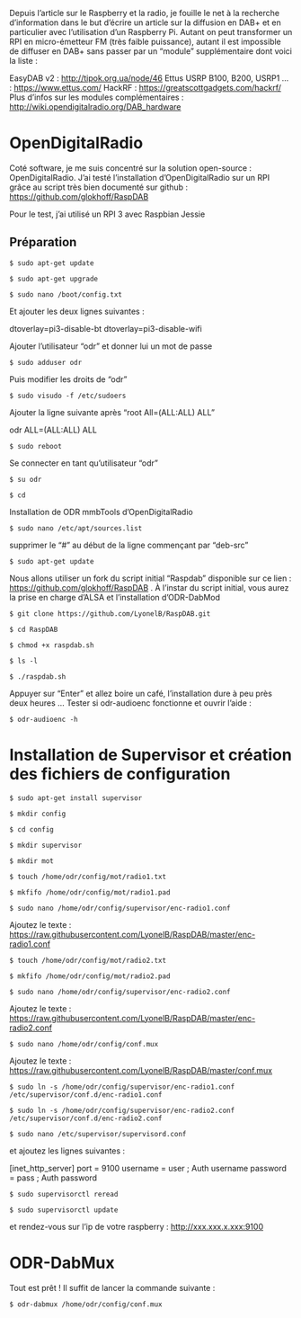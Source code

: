 Depuis l’article sur le Raspberry et la radio, je fouille le net à la recherche d’information dans le but d’écrire un article sur la diffusion en DAB+ et en particulier avec l’utilisation d’un Raspberry Pi. Autant on peut transformer un RPI en micro-émetteur FM (très faible puissance), autant il est impossible de diffuser en DAB+ sans passer par un “module” supplémentaire dont voici la liste :

EasyDAB v2 : http://tipok.org.ua/node/46
Ettus USRP B100, B200, USRP1 … : https://www.ettus.com/
HackRF : https://greatscottgadgets.com/hackrf/
Plus d’infos sur les modules complémentaires :
http://wiki.opendigitalradio.org/DAB_hardware

# OpenDigitalRadio

Coté software, je me suis concentré sur la solution open-source : OpenDigitalRadio. J’ai testé l’installation d’OpenDigitalRadio sur un RPI grâce au script très bien documenté sur github : https://github.com/glokhoff/RaspDAB

Pour le test, j’ai utilisé un RPI 3 avec Raspbian Jessie

## Préparation
`$ sudo apt-get update`

`$ sudo apt-get upgrade`

`$ sudo nano /boot/config.txt`

Et ajouter les deux lignes suivantes :

dtoverlay=pi3-disable-bt
dtoverlay=pi3-disable-wifi

Ajouter l’utilisateur “odr” et donner lui un mot de passe

`$ sudo adduser odr`

Puis modifier les droits de “odr”

`$ sudo visudo -f /etc/sudoers`

Ajouter la ligne suivante après “root All=(ALL:ALL) ALL”

odr ALL=(ALL:ALL) ALL

`$ sudo reboot`

Se connecter en tant qu’utilisateur “odr”

`$ su odr`

`$ cd`

Installation de ODR mmbTools d’OpenDigitalRadio

`$ sudo nano /etc/apt/sources.list`

supprimer le “#” au début de la ligne commençant par “deb-src”

`$ sudo apt-get update`

Nous allons utiliser un fork du script initial “Raspdab” disponible sur ce lien : https://github.com/glokhoff/RaspDAB . À l’instar du script initial, vous aurez la prise en charge d’ALSA et l’installation d’ODR-DabMod

`$ git clone https://github.com/LyonelB/RaspDAB.git`

`$ cd RaspDAB`

`$ chmod +x raspdab.sh`

`$ ls -l`

`$ ./raspdab.sh`

Appuyer sur “Enter” et allez boire un café, l’installation dure à peu près deux heures …
Tester si odr-audioenc fonctionne et ouvrir l’aide :

`$ odr-audioenc -h`

# Installation de Supervisor et création des fichiers de configuration

`$ sudo apt-get install supervisor`

`$ mkdir config`

`$ cd config`

`$ mkdir supervisor`

`$ mkdir mot`

`$ touch /home/odr/config/mot/radio1.txt`

`$ mkfifo /home/odr/config/mot/radio1.pad`

`$ sudo nano /home/odr/config/supervisor/enc-radio1.conf`

Ajoutez le texte : https://raw.githubusercontent.com/LyonelB/RaspDAB/master/enc-radio1.conf

`$ touch /home/odr/config/mot/radio2.txt`

`$ mkfifo /home/odr/config/mot/radio2.pad`

`$ sudo nano /home/odr/config/supervisor/enc-radio2.conf`

Ajoutez le texte : https://raw.githubusercontent.com/LyonelB/RaspDAB/master/enc-radio2.conf

`$ sudo nano /home/odr/config/conf.mux`

Ajoutez le texte : https://raw.githubusercontent.com/LyonelB/RaspDAB/master/conf.mux

`$ sudo ln -s /home/odr/config/supervisor/enc-radio1.conf /etc/supervisor/conf.d/enc-radio1.conf`

`$ sudo ln -s /home/odr/config/supervisor/enc-radio2.conf /etc/supervisor/conf.d/enc-radio2.conf`

`$ sudo nano /etc/supervisor/supervisord.conf`

et ajoutez les lignes suivantes :

[inet_http_server]
port = 9100
username = user ; Auth username
password = pass ; Auth password

`$ sudo supervisorctl reread`

`$ sudo supervisorctl update`

et rendez-vous sur l’ip de votre raspberry : http://xxx.xxx.x.xxx:9100

# ODR-DabMux

Tout est prêt ! Il suffit de lancer la commande suivante :

`$ odr-dabmux /home/odr/config/conf.mux`
